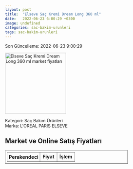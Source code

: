 ```yaml
---
layout: post
title:  "Elseve Saç Kremi Dream Long 360 ml"
date:   2022-06-23 6:00:29 +0300
image: undefined
categories: sac-bakim-urunleri
tags: sac-bakim-urunleri
---
```


Son Güncelleme: 2022-06-23 9:00:29

<img src="undefined" width="200" alt="Elseve Saç Kremi Dream Long 360 ml market fiyatları" />

Kategori: Saç Bakım Ürünleri
<br />
Marka: L'OREAL PARIS ELSEVE

<h2>Market ve Online Satış Fiyatları</h2>

<table border="1" style="padding: 5px;width:80%;">
  <tr>
    <td style="padding: 5px;"><strong>Perakendeci</strong></td>
    <td><strong>Fiyat</strong></td>
    <td><strong>İşlem</strong></td>
  </tr>
  
</table>
